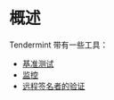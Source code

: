 # 概述

Tendermint 带有一些工具：

* [基准测试](./benchmarking.md)
* [监控](./monitoring.md)
* [远程签名者的验证](./remote-signer-validation.md)
